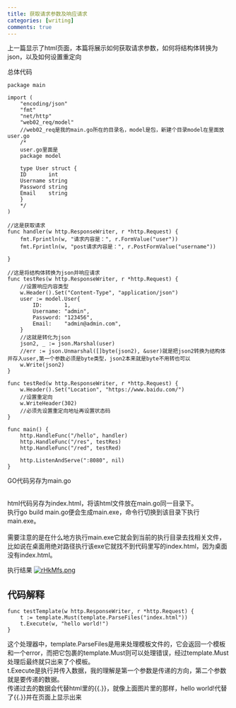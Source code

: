 ```yaml
---
title: 获取请求参数及响应请求
categories: [writing]
comments: true
---
```


上一篇显示了html页面，本篇将展示如何获取请求参数，如何将结构体转换为json，以及如何设置重定向<br>



总体代码<br>
```golang
package main

import (
	"encoding/json"
	"fmt"
	"net/http"
	"web02_req/model"
	//web02_req是我的main.go所在的目录名，model是包，新建个目录model在里面放user.go
	/*
	user.go里面是
	package model

	type User struct {
	ID       int
	Username string
	Password string
	Email    string
	}
	*/
)

//这是获取请求
func handler(w http.ResponseWriter, r *http.Request) {
	fmt.Fprintln(w, "请求内容是：", r.FormValue("user"))
	fmt.Fprintln(w, "post请求内容是：", r.PostFormValue("username"))

}

//这是将结构体转换为json并响应请求
func testRes(w http.ResponseWriter, r *http.Request) {
	//设置响应内容类型
	w.Header().Set("Content-Type", "application/json")
	user := model.User{
		ID:       1,
		Username: "admin",
		Password: "123456",
		Email:    "admin@admin.com",
	}
	//这就是转化为json
	json2, _ := json.Marshal(user)
	//err := json.Unmarshal([]byte(json2), &user)就是把json2转换为结构体并存入user,第一个参数必须是byte类型，json2本来就是byte不用转也可以
	w.Write(json2)
}

func testRed(w http.ResponseWriter, r *http.Request) {
	w.Header().Set("Location", "https://www.baidu.com/")
	//设置重定向
	w.WriteHeader(302)
	//必须先设置重定向地址再设置状态码
}

func main() {
	http.HandleFunc("/hello", handler)
	http.HandleFunc("/res", testRes)
	http.HandleFunc("/red", testRed)

	http.ListenAndServe(":8080", nil)
}

```
GO代码另存为main.go
<br>

<br>
html代码另存为index.html，将该html文件放在main.go同一目录下。<br>
执行go build main.go便会生成main.exe，命令行切换到该目录下执行main.exe。<br><br>
需要注意的是在什么地方执行main.exe它就会到当前的执行目录去找相关文件，比如说在桌面用绝对路径执行该exe它就找不到代码里写的index.html，因为桌面没有index.html。
<br>

执行结果
<a href="https://imgchr.com/i/rHkMfs"><img src="https://s3.ax1x.com/2020/12/29/rHkMfs.png" alt="rHkMfs.png" border="0" /></a>

## 代码解释

```golang
func testTemplate(w http.ResponseWriter, r *http.Request) {
	t := template.Must(template.ParseFiles("index.html"))
	t.Execute(w, "hello world!")
} 
```
这个处理器中，template.ParseFiles是用来处理模板文件的，它会返回一个模板和一个error，而把它包裹的template.Must则可以处理错误，经过template.Must处理后最终就只出来了个模板。<br>
t.Execute是执行并传入数据，我的理解是第一个参数是传递的方向，第二个参数就是要传递的数据。<br>
传递过去的数据会代替html里的{{.}}，就像上面图片里的那样，hello world!代替了{{.}}并在页面上显示出来


